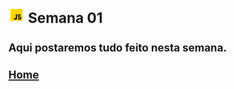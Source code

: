 # ![](../images/icons8-javascript-color-32.png) Semana 01

## Aqui postaremos tudo feito nesta semana.

## [Home](../../Hut8/)
